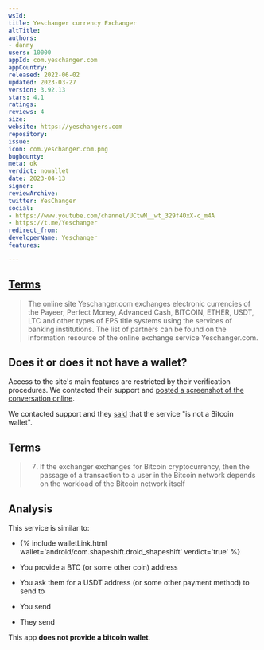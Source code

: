 ```yaml
---
wsId: 
title: Yeschanger currency Exchanger
altTitle: 
authors:
- danny
users: 10000
appId: com.yeschanger.com
appCountry: 
released: 2022-06-02
updated: 2023-03-27
version: 3.92.13
stars: 4.1
ratings: 
reviews: 4
size: 
website: https://yeschangers.com
repository: 
issue: 
icon: com.yeschanger.com.png
bugbounty: 
meta: ok
verdict: nowallet
date: 2023-04-13
signer: 
reviewArchive: 
twitter: YesChanger
social:
- https://www.youtube.com/channel/UCtwM__wt_329f4OxX-c_m4A
- https://t.me/Yeschanger
redirect_from: 
developerName: Yeschanger
features: 

---
```


## [Terms](https://yeschangers.com/terms.php) 

> The online site Yeschanger.com exchanges electronic currencies of the Payeer, Perfect Money, Advanced Cash, BITCOIN, ETHER, USDT, LTC and other types of EPS title systems using the services of banking institutions. The list of partners can be found on the information resource of the online exchange service Yeschanger.com.

## Does it or does it not have a wallet?

Access to the site's main features are restricted by their verification procedures. We contacted their support and [posted a screenshot of the conversation online](https://twitter.com/BitcoinWalletz/status/1646410702188613633). 

We contacted support and they [said](https://twitter.com/BitcoinWalletz/status/1646424060900024321) that the service "is not a Bitcoin wallet".

## Terms 

> 7. If the exchanger exchanges for Bitcoin cryptocurrency, then the passage of a transaction to a user in the Bitcoin network depends on the workload of the Bitcoin network itself

## Analysis 

This service is similar to:

- {% include walletLink.html wallet='android/com.shapeshift.droid_shapeshift' verdict='true' %}

- You provide a BTC (or some other coin) address
- You ask them for a USDT address (or some other payment method) to send to
- You send
- They send

This app **does not provide a bitcoin wallet**.

